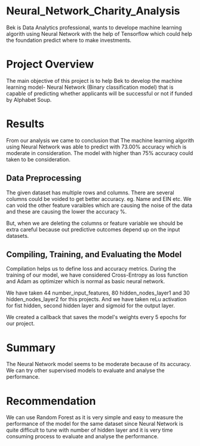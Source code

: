 # Neural_Network_Charity_Analysis
Bek is Data Analytics professional, wants to develope machine learning algorith using Neural Network with the help of Tensorflow which could help the foundation predict where to make investments.

# Project Overview
The main objective of this project is to help Bek to develop the machine learning model- Neural Network (Binary classification model) that is capable of predicting whether applicants will be successful or not if funded by Alphabet Soup.

# Results

From our analysis we came to conclusion that The machine learning algorith using Neural Network was able to predict with 73.00% accuracy which is moderate in consideration. The model with higher than 75% accuracy could taken to be consideration.

## Data Preprocessing
The given dataset has multiple rows and columns. There are several columns could be voided to get better accuracy. eg. Name and EIN etc.  We can void the other feature varaibles which are causing the noise of the data and these are causing the lower the accuracy %.

But, when we are deleting the columns or feature variable we should be extra careful because out predictive outcomes depend up on the input datasets.

## Compiling, Training, and Evaluating the Model
Compilation helps us to define loss and accuracy metrics. During the training of our model, we have considered Cross-Entropy as loss function and Adam as optimizer which is normal as basic neural network.

We have taken 44 number_input_features, 80 hidden_nodes_layer1 and 30 hidden_nodes_layer2 for this projects. And we have taken reLu activation for fist hidden, second hidden layer and sigmoid for the output layer.

We created a callback that saves the model's weights every 5 epochs for our project.

# Summary
The Neural Network model seems to be moderate because of its accuracy. We can try other supervised models to evaluate and analyse the performance.

# Recommendation
We can use Random Forest as it is very simple and easy to measure the performance of the model for the same dataset since Neural Network is quite difficult to tune with number of hidden layer and it is very time consuming process to evaluate and analyse the performance.
